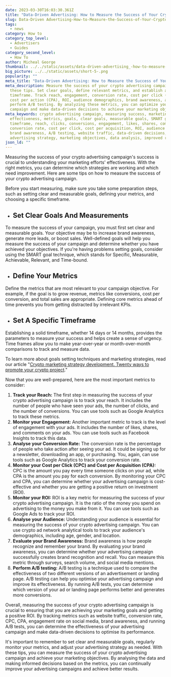 ```yaml
---
date: 2023-03-30T16:03:30.361Z
title: "Data-Driven Advertising: How to Measure the Success of Your Crypto Campaign"
slug: Data-Driven Advertising-How-to-Measure-the-Success-of-Your-Crypto-Campaign
tags:
  - news
category: How to
category_top_level:
  - Advertisers
  - Guides
category_second_level:
  - How To
author: Micheal George
thumbnail: ../../static/assets/data-driven-advertising_-how-to-measure-the-success-of-your-crypto-campaign.png
big_picture: ../../static/assets/short-5-.png
popularity: ""
meta_title: "Data-Driven Advertising: How to Measure the Success of Your Crypto Campaign"
meta_description: Measure the success of your crypto advertising campaign with
  these tips. Set clear goals, define relevant metrics, and establish a specific
  timeframe. Track reach, engagement, conversion rate, cost per click (CPC),
  cost per action (CPA), ROI, audience demographics, brand awareness, and
  perform A/B testing. By analyzing these metrics, you can optimize your
  campaign and make data-driven decisions to achieve your marketing objectives.
meta_keywords: crypto advertising campaign, measuring success, marketing
  effectiveness, metrics, goals, clear goals, measurable goals, SMART goals,
  timeframe, reach, clicks, conversions, engagement, likes, shares, comments,
  conversion rate, cost per click, cost per acquisition, ROI, audience analysis,
  brand awareness, A/B testing, website traffic, data-driven decisions,
  advertising strategy, marketing objectives, data analysis, improved results
json_ld: ""
---
```

Measuring the success of your crypto advertising campaign's success is crucial to understanding your marketing efforts' effectiveness. With the right metrics, you can determine which strategies are working and which need improvement. Here are some tips on how to measure the success of your crypto advertising campaign.

Before you start measuring, make sure you take some preparation steps, such as setting clear and measurable goals, defining your metrics, and choosing a specific timeframe.

* ## Set Clear Goals And Measurements

To measure the success of your campaign, you must first set clear and measurable goals. Your objective may be to increase brand awareness, generate more leads, or boost sales. Well-defined goals will help you measure the success of your campaign and determine whether you have achieved your objectives. If you're having problems setting goals, consider using the SMART goal technique, which stands for Specific, Measurable, Achievable, Relevant, and Time-bound.

* ## Define Your Metrics

Define the metrics that are most relevant to your campaign objective. For example, if the goal is to grow revenue, metrics like conversions, cost per conversion, and total sales are appropriate. Defining core metrics ahead of time prevents you from getting distracted by irrelevant KPIs.

* ## Set A Specific Timeframe

Establishing a solid timeframe, whether 14 days or 14 months, provides the parameters to measure your success and helps create a sense of urgency. Time frames allow you to make year-over-year or month-over-month comparisons to track and measure data.

To learn more about goals setting techniques and marketing strategies, read our article "[Crypto marketing strategy development. Twenty ways to promote your crypto project](https://a-ads.com/blog/20-ways-to-promote-your-crypto-project/https://a-ads.com/blog/20-ways-to-promote-your-crypto-project/)."

Now that you are well-prepared, here are the most important metrics to consider:

1. **Track your Reach:** The first step in measuring the success of your crypto advertising campaign is to track your reach. It includes the number of people who have seen your ads, the number of clicks, and the number of conversions. You can use tools such as Google Analytics to track these metrics.
2. **Monitor your Engagement:** Another important metric to track is the level of engagement with your ads. It includes the number of likes, shares, and comments on your ads. You can use tools such as Facebook Insights to track this data.
3. **Analyse your Conversion Rate:** The conversion rate is the percentage of people who take action after seeing your ad. It could be signing up for a newsletter, downloading an app, or purchasing. You, again, can use tools such as Google Analytics to track your conversion rate.
4. **Monitor your Cost per Click (CPC) and Cost per Acquisition (CPA):** CPC is the amount you pay every time someone clicks on your ad, while CPA is the amount you pay for each conversion. By monitoring your CPC and CPA, you can determine whether your advertising campaign is cost-effective and whether you are getting a positive return on investment (ROI).
5. **Monitor your ROI:** ROI is a key metric for measuring the success of your crypto advertising campaign. It is the ratio of the money you spend on advertising to the money you make from it. You can use tools such as Google Ads to track your ROI.
6. **Analyse your Audience:** Understanding your audience is essential for measuring the success of your crypto advertising campaign. You can use crypto ad network analytical tools to track your audience's demographics, including age, gender, and location.
7. **Evaluate your Brand Awareness:** Brand awareness is how people recognize and remember your brand. By evaluating your brand awareness, you can determine whether your advertising campaign successfully creates brand recognition and recall. You can measure this metric through surveys, search volume, and social media mentions.
8. **Perform A/B testing:** A/B testing is a technique used to compare the effectiveness of two different versions of an advertisement or landing page. A/B testing can help you optimise your advertising campaign and improve its effectiveness. By running A/B tests, you can determine which version of your ad or landing page performs better and generates more conversions.

Overall, measuring the success of your crypto advertising campaign is crucial to ensuring that you are achieving your marketing goals and getting a positive ROI. By tracking metrics such as website traffic, conversion rate, CPC, CPA, engagement rate on social media, brand awareness, and running A/B tests, you can determine the effectiveness of your advertising campaign and make data-driven decisions to optimise its performance.

It's important to remember to set clear and measurable goals, regularly monitor your metrics, and adjust your advertising strategy as needed. With these tips, you can measure the success of your crypto advertising campaign and achieve your marketing objectives. By analysing the data and making informed decisions based on the metrics, you can continually improve your advertising campaigns and achieve better results.

<!--EndFragment-->